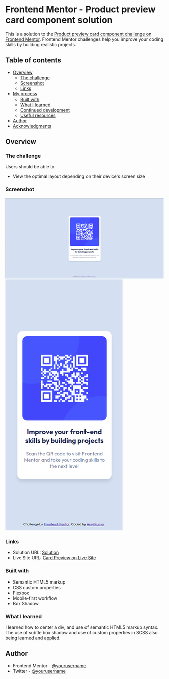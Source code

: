 # Frontend Mentor - Product preview card component solution

This is a solution to the [Product preview card component challenge on Frontend Mentor](https://www.frontendmentor.io/challenges/product-preview-card-component-GO7UmttRfa). Frontend Mentor challenges help you improve your coding skills by building realistic projects.

## Table of contents

- [Overview](#overview)
  - [The challenge](#the-challenge)
  - [Screenshot](#screenshot)
  - [Links](#links)
- [My process](#my-process)
  - [Built with](#built-with)
  - [What I learned](#what-i-learned)
  - [Continued development](#continued-development)
  - [Useful resources](#useful-resources)
- [Author](#author)
- [Acknowledgments](#acknowledgments)

## Overview

### The challenge

Users should be able to:

- View the optimal layout depending on their device's screen size

### Screenshot

![Desktop](./solution/Desktop.png)
![Mobile](./solution/Mobile.png)

### Links

- Solution URL: [Solution]()
- Live Site URL: [Card Preview on Live Site]()

### Built with

- Semantic HTML5 markup
- CSS custom properties
- Flexbox
- Mobile-first workflow
- Box Shadow

### What I learned

I learned how to center a div, and use of semantic HTML5 markup syntax. The use of subtle box shadow and use of custom properties in SCSS also being learned and applied.

## Author

- Frontend Mentor - [@yourusername](https://www.frontendmentor.io/profile/akarj)
- Twitter - [@yourusername](https://www.twitter.com/akarj_)
